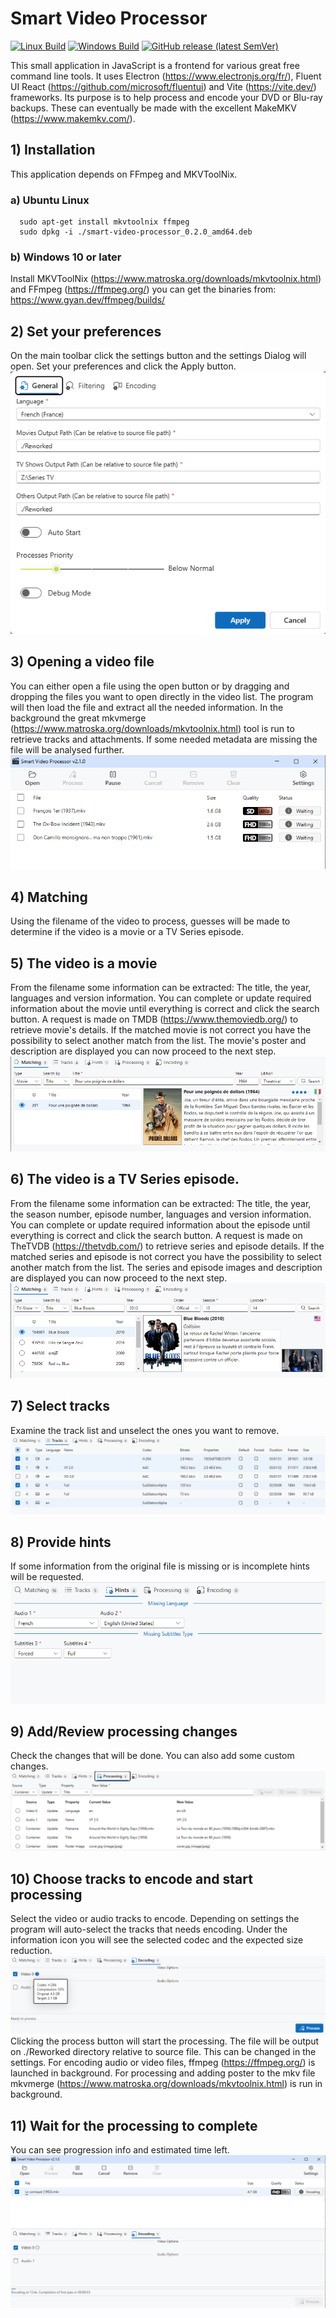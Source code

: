 # Smart Video Processor

[![Linux Build](https://github.com/xfuentes/smart-video-processor/actions/workflows/build-linux.yml/badge.svg)](https://github.com/xfuentes/smart-video-processor/actions/workflows/build-linux.yml)
[![Windows Build](https://github.com/xfuentes/smart-video-processor/actions/workflows/build-windows.yml/badge.svg)](https://github.com/xfuentes/smart-video-processor/actions/workflows/build-windows.yml)
[![GitHub release (latest SemVer)](https://img.shields.io/github/v/release/xfuentes/smart-video-processor?logo=github&sort=semver)](https://github.com/xfuentes/smart-video-processor/releases)

This small application in JavaScript is a frontend for various great free command line tools.
It uses Electron (https://www.electronjs.org/fr/), Fluent UI React (https://github.com/microsoft/fluentui) and
Vite (https://vite.dev/) frameworks.
Its purpose is to help process and encode your DVD or Blu-ray backups.
These can eventually be made with the excellent MakeMKV (https://www.makemkv.com/).

## 1) Installation

This application depends on FFmpeg and MKVToolNix.

### a) Ubuntu Linux

  ```shell
    sudo apt-get install mkvtoolnix ffmpeg
    sudo dpkg -i ./smart-video-processor_0.2.0_amd64.deb
  ```

### b) Windows 10 or later

Install MKVToolNix (https://www.matroska.org/downloads/mkvtoolnix.html)
and FFmpeg (https://ffmpeg.org/) you can get the binaries from: https://www.gyan.dev/ffmpeg/builds/

## 2) Set your preferences

On the main toolbar click the settings button and the settings Dialog will open.
Set your preferences and click the Apply button.
![Settings-page1](./docs/img/settings-page1.png)

## 3) Opening a video file

You can either open a file using the open button or by dragging and dropping the files you want to open directly in the
video list.
The program will then load the file and extract all the needed information.
In the background the great mkvmerge (https://www.matroska.org/downloads/mkvtoolnix.html) tool is run to retrieve
tracks and attachments. If some needed metadata are missing the file will be analysed further.
![Video List](./docs/img/video-list.png)

## 4) Matching

Using the filename of the video to process, guesses will be made to determine if the video is a movie or a TV Series
episode.

## 5) The video is a movie

From the filename some information can be extracted:
The title, the year, languages and version information.
You can complete or update required information about the movie until everything is correct and click the search button.
A request is made on TMDB (https://www.themoviedb.org/) to retrieve movie's details.
If the matched movie is not correct you have the possibility to select another match from the list.
The movie's poster and description are displayed you can now proceed to the next step.
![Matching a Movie](./docs/img/matching-movie.png)

## 6) The video is a TV Series episode.

From the filename some information can be extracted:
The title, the year, the season number, episode number, languages and version information.
You can complete or update required information about the episode until everything is correct and click the search
button.
A request is made on TheTVDB (https://thetvdb.com/) to retrieve series and episode details.
If the matched series and episode is not correct you have the possibility to select another match from the list.
The series and episode images and description are displayed you can now proceed to the next step.
![Matching a Series Episode](./docs/img/matching-episode.png)

## 7) Select tracks

Examine the track list and unselect the ones you want to remove.
![Track List](./docs/img/tracks.png)

## 8) Provide hints

If some information from the original file is missing or is incomplete hints will be requested.
![Providing Hints](./docs/img/hints.png)

## 9) Add/Review processing changes

Check the changes that will be done. You can also add some custom changes.
![Review Processing](./docs/img/processing.png)

## 10) Choose tracks to encode and start processing

Select the video or audio tracks to encode. Depending on settings the program will auto-select the tracks
that needs encoding. Under the information icon you will see the selected codec and the expected size reduction.
![Encoding](./docs/img/encoding.png)
Clicking the process button will start the processing. The file will be output on ./Reworked directory relative to
source file.
This can be changed in the settings.
For encoding audio or video files, ffmpeg (https://ffmpeg.org/) is launched in background.
For processing and adding poster to the mkv file mkvmerge (https://www.matroska.org/downloads/mkvtoolnix.html) is run in
background.

## 11) Wait for the processing to complete

You can see progression info and estimated time left.
![Waiting](./docs/img/waiting.png)
